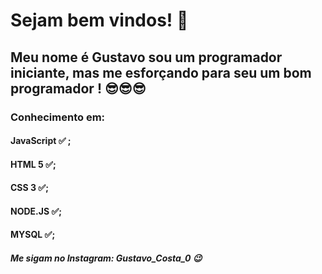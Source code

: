 # Sejam bem vindos! 🧐
## Meu nome é Gustavo sou um programador iniciante, mas me esforçando para seu um bom programador ! 😎😎😎

### Conhecimento em:
#### JavaScript ✅ ;
#### HTML 5 ✅;
#### CSS 3 ✅;
#### NODE.JS ✅;
#### MYSQL ✅;

##### Me sigam no Instagram: Gustavo_Costa_0 😉
